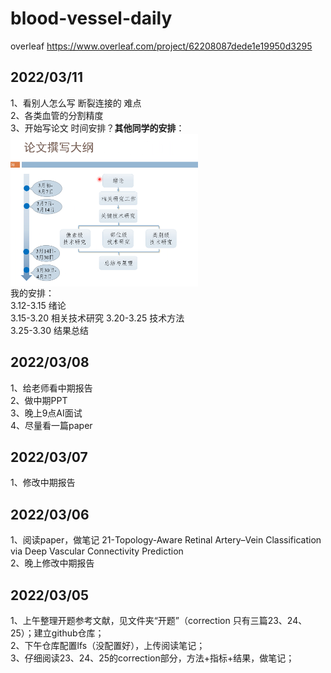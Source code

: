 # blood-vessel-daily
overleaf https://www.overleaf.com/project/62208087dede1e19950d3295 

## 2022/03/11  
1、看别人怎么写 断裂连接的 难点  
2、各类血管的分割精度  
3、开始写论文  时间安排？**其他同学的安排**：  
<img src="./source/其他同学的进度安排.png" width = "300" alt="借鉴其他的安排" align=center />  
我的安排：  
3.12-3.15 绪论  
3.15-3.20 相关技术研究
3.20-3.25 技术方法  
3.25-3.30 结果总结  


## 2022/03/08
1、给老师看中期报告  
2、做中期PPT  
3、晚上9点AI面试  
4、尽量看一篇paper

## 2022/03/07
1、修改中期报告  

## 2022/03/06
1、阅读paper，做笔记 21-Topology-Aware Retinal Artery–Vein Classification via Deep Vascular Connectivity Prediction  
2、晚上修改中期报告

## 2022/03/05
1、上午整理开题参考文献，见文件夹“开题”（correction 只有三篇23、24、25）；建立github仓库；  
2、下午仓库配置lfs（没配置好），上传阅读笔记；  
3、仔细阅读23、24、25的correction部分，方法+指标+结果，做笔记；

